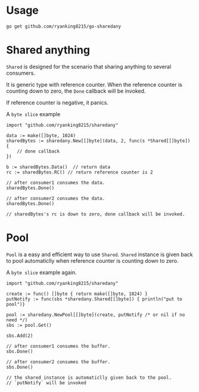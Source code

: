 # Usage
```
go get github.com/ryanking8215/go-sharedany
```

# Shared anything
`Shared` is designed for the scenario that sharing anything to several consumers.

It is generic type with reference counter. When the reference counter is counting down to zero, the `Done` callback will be invoked.

If reference counter is negative, it panics.

A `byte slice` example
```golang
import "github.com/ryanking8215/sharedany"

data := make([]byte, 1024)
sharedBytes := sharedany.New[[]byte](data, 2, func(s *Shared[[]byte]) {
	// done callback
})

b := sharedBytes.Data()  // return data
rc := sharedBytes.RC() // return reference counter is 2

// after consumer1 consumes the data.
sharedBytes.Done()

// after consumer2 consumes the data.
sharedBytes.Done()

// sharedBytes's rc is down to zero, done callback will be invoked.
```

# Pool
`Pool` is a easy and efficient way to use `Shared`. `Shared` instance is given back to pool automaticlly when reference counter is counting down to zero.

A `byte slice` example again.
```
import "github.com/ryanking8215/sharedany"

create := func() []byte { return make([]byte, 1024) }
putNotify := func(sbs *sharedany.Shared[[]byte]) { println("put to pool")}

pool := sharedany.NewPool[[]byte](create, putNotify /* or nil if no need */)
sbs := pool.Get()

sbs.Add(2)

// after consumer1 consumes the buffer.
sbs.Done()

// after consumer2 consumes the buffer.
sbs.Done() 

// the shared instance is automaticlly given back to the pool.
// `putNotify` will be invoked

```